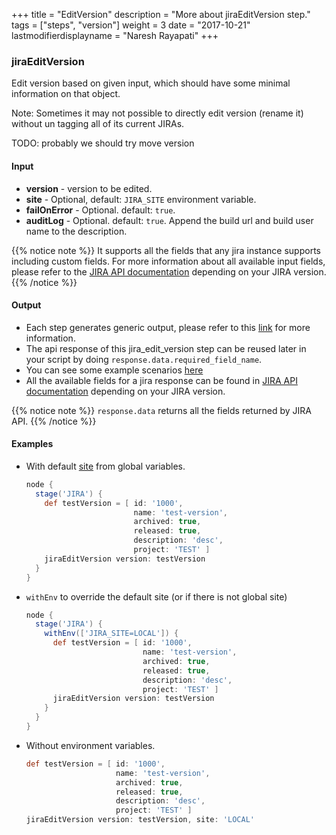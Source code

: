 +++
title = "EditVersion"
description = "More about jiraEditVersion step."
tags = ["steps", "version"]
weight = 3
date = "2017-10-21"
lastmodifierdisplayname = "Naresh Rayapati"
+++

### jiraEditVersion

Edit version based on given input, which should have some minimal information on that object.

Note: Sometimes it may not possible to directly edit version (rename it) without un tagging all of its current JIRAs.

TODO: probably we should try move version

#### Input

* **version** - version to be edited.
* **site** - Optional, default: `JIRA_SITE` environment variable.
* **failOnError** - Optional. default: `true`.
* **auditLog** - Optional. default: `true`. Append the build url and build user name to the description.

{{% notice note %}}
It supports all the fields that any jira instance supports including custom fields. For more information about all available input fields, please refer to the [JIRA API documentation](https://docs.atlassian.com/jira/REST/) depending on your JIRA version.
{{% /notice %}}

#### Output

* Each step generates generic output, please refer to this [link](config.html#common-response--error-handling) for more information.
* The api response of this jira_edit_version step can be reused later in your script by doing `response.data.required_field_name`.
* You can see some example scenarios [here](https://jenkinsci.github.io/jira-steps-plugin/common_usages.html)
* All the available fields for a jira response can be found in [JIRA API documentation](https://docs.atlassian.com/jira/REST/) depending on your JIRA version.

{{% notice note %}}
`response.data` returns all the fields returned by JIRA API.
{{% /notice %}}

#### Examples

* With default [site](config#environment-variables) from global variables.

    ```groovy
    node {
      stage('JIRA') {
        def testVersion = [ id: '1000',
                            name: 'test-version',
                            archived: true,
                            released: true,
                            description: 'desc',
                            project: 'TEST' ]
        jiraEditVersion version: testVersion
      }
    }
    ```
* `withEnv` to override the default site (or if there is not global site)

    ```groovy
    node {
      stage('JIRA') {
        withEnv(['JIRA_SITE=LOCAL']) {
          def testVersion = [ id: '1000',
                              name: 'test-version',
                              archived: true,
                              released: true,
                              description: 'desc',
                              project: 'TEST' ]
          jiraEditVersion version: testVersion
        }
      }
    }
    ```
* Without environment variables.

    ```groovy
    def testVersion = [ id: '1000',
                        name: 'test-version',
                        archived: true,
                        released: true,
                        description: 'desc',
                        project: 'TEST' ]
    jiraEditVersion version: testVersion, site: 'LOCAL'
    ```

